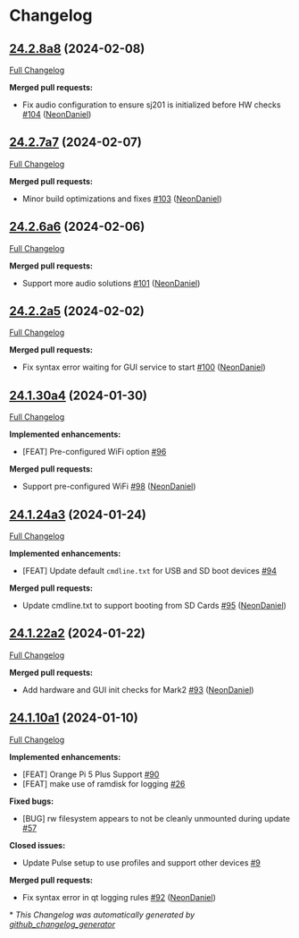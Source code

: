 # Changelog

## [24.2.8a8](https://github.com/NeonGeckoCom/neon_debos/tree/24.2.8a8) (2024-02-08)

[Full Changelog](https://github.com/NeonGeckoCom/neon_debos/compare/24.2.7a7...24.2.8a8)

**Merged pull requests:**

- Fix audio configuration to ensure sj201 is initialized before HW checks [\#104](https://github.com/NeonGeckoCom/neon_debos/pull/104) ([NeonDaniel](https://github.com/NeonDaniel))

## [24.2.7a7](https://github.com/NeonGeckoCom/neon_debos/tree/24.2.7a7) (2024-02-07)

[Full Changelog](https://github.com/NeonGeckoCom/neon_debos/compare/24.2.6a6...24.2.7a7)

**Merged pull requests:**

- Minor build optimizations and fixes [\#103](https://github.com/NeonGeckoCom/neon_debos/pull/103) ([NeonDaniel](https://github.com/NeonDaniel))

## [24.2.6a6](https://github.com/NeonGeckoCom/neon_debos/tree/24.2.6a6) (2024-02-06)

[Full Changelog](https://github.com/NeonGeckoCom/neon_debos/compare/24.2.2a5...24.2.6a6)

**Merged pull requests:**

- Support more audio solutions [\#101](https://github.com/NeonGeckoCom/neon_debos/pull/101) ([NeonDaniel](https://github.com/NeonDaniel))

## [24.2.2a5](https://github.com/NeonGeckoCom/neon_debos/tree/24.2.2a5) (2024-02-02)

[Full Changelog](https://github.com/NeonGeckoCom/neon_debos/compare/24.1.30a4...24.2.2a5)

**Merged pull requests:**

- Fix syntax error waiting for GUI service to start [\#100](https://github.com/NeonGeckoCom/neon_debos/pull/100) ([NeonDaniel](https://github.com/NeonDaniel))

## [24.1.30a4](https://github.com/NeonGeckoCom/neon_debos/tree/24.1.30a4) (2024-01-30)

[Full Changelog](https://github.com/NeonGeckoCom/neon_debos/compare/24.1.24a3...24.1.30a4)

**Implemented enhancements:**

- \[FEAT\] Pre-configured WiFi option [\#96](https://github.com/NeonGeckoCom/neon_debos/issues/96)

**Merged pull requests:**

- Support pre-configured WiFi [\#98](https://github.com/NeonGeckoCom/neon_debos/pull/98) ([NeonDaniel](https://github.com/NeonDaniel))

## [24.1.24a3](https://github.com/NeonGeckoCom/neon_debos/tree/24.1.24a3) (2024-01-24)

[Full Changelog](https://github.com/NeonGeckoCom/neon_debos/compare/24.1.22a2...24.1.24a3)

**Implemented enhancements:**

- \[FEAT\] Update default `cmdline.txt` for USB and SD boot devices [\#94](https://github.com/NeonGeckoCom/neon_debos/issues/94)

**Merged pull requests:**

- Update cmdline.txt to support booting from SD Cards [\#95](https://github.com/NeonGeckoCom/neon_debos/pull/95) ([NeonDaniel](https://github.com/NeonDaniel))

## [24.1.22a2](https://github.com/NeonGeckoCom/neon_debos/tree/24.1.22a2) (2024-01-22)

[Full Changelog](https://github.com/NeonGeckoCom/neon_debos/compare/24.1.10a1...24.1.22a2)

**Merged pull requests:**

- Add hardware and GUI init checks for Mark2 [\#93](https://github.com/NeonGeckoCom/neon_debos/pull/93) ([NeonDaniel](https://github.com/NeonDaniel))

## [24.1.10a1](https://github.com/NeonGeckoCom/neon_debos/tree/24.1.10a1) (2024-01-10)

[Full Changelog](https://github.com/NeonGeckoCom/neon_debos/compare/23.12.19...24.1.10a1)

**Implemented enhancements:**

- \[FEAT\] Orange Pi 5 Plus Support [\#90](https://github.com/NeonGeckoCom/neon_debos/issues/90)
- \[FEAT\] make use of ramdisk for logging [\#26](https://github.com/NeonGeckoCom/neon_debos/issues/26)

**Fixed bugs:**

- \[BUG\] rw filesystem appears to not be cleanly unmounted during update [\#57](https://github.com/NeonGeckoCom/neon_debos/issues/57)

**Closed issues:**

- Update Pulse setup to use profiles and support other devices [\#9](https://github.com/NeonGeckoCom/neon_debos/issues/9)

**Merged pull requests:**

- Fix syntax error in qt logging rules [\#92](https://github.com/NeonGeckoCom/neon_debos/pull/92) ([NeonDaniel](https://github.com/NeonDaniel))



\* *This Changelog was automatically generated by [github_changelog_generator](https://github.com/github-changelog-generator/github-changelog-generator)*
